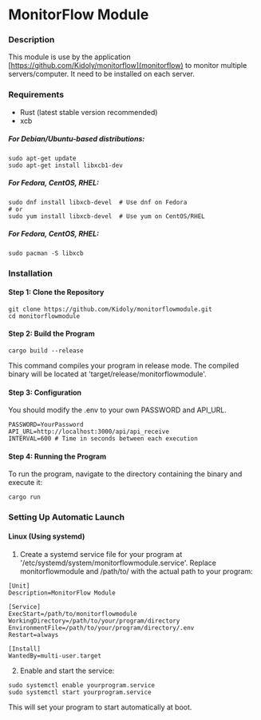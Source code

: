 # MonitorFlow Module

### Description
This module is use by the application [https://github.com/Kidoly/monitorflow](monitorflow) to monitor multiple servers/computer. It need to be installed on each server.

### Requirements
* Rust (latest stable version recommended)
* xcb

##### For Debian/Ubuntu-based distributions:
```
sudo apt-get update
sudo apt-get install libxcb1-dev
```
##### For Fedora, CentOS, RHEL:
```
sudo dnf install libxcb-devel  # Use dnf on Fedora
# or
sudo yum install libxcb-devel  # Use yum on CentOS/RHEL
```
##### For Fedora, CentOS, RHEL:
```
sudo pacman -S libxcb
```

### Installation
#### Step 1: Clone the Repository
```
git clone https://github.com/Kidoly/monitorflowmodule.git
cd monitorflowmodule
```

#### Step 2: Build the Program
```
cargo build --release
```
This command compiles your program in release mode. The compiled binary will be located at 'target/release/monitorflowmodule'.

#### Step 3: Configuration
You should modify the .env to your own PASSWORD and API_URL.
```
PASSWORD=YourPassword
API_URL=http://localhost:3000/api/api_receive
INTERVAL=600 # Time in seconds between each execution
```

#### Step 4: Running the Program
To run the program, navigate to the directory containing the binary and execute it:
```
cargo run
```

### Setting Up Automatic Launch
#### Linux (Using systemd)

1. Create a systemd service file for your program at '/etc/systemd/system/monitorflowmodule.service'. Replace monitorflowmodule and /path/to/ with the actual path to your program:
```
[Unit]
Description=MonitorFlow Module

[Service]
ExecStart=/path/to/monitorflowmodule
WorkingDirectory=/path/to/your/program/directory
EnvironmentFile=/path/to/your/program/directory/.env
Restart=always

[Install]
WantedBy=multi-user.target
```

2. Enable and start the service:
```
sudo systemctl enable yourprogram.service
sudo systemctl start yourprogram.service
```
This will set your program to start automatically at boot.







